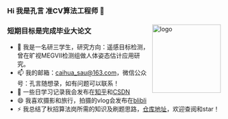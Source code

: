 ### Hi 我是孔言 准CV算法工程师 👋
<img src="https://github-readme-stats.vercel.app/api?username=kongyan66&show_icons=true" alt="logo" height="160" align="right" style="margin: 5px; margin-bottom: 20px;" />
 
### 短期目标是完成毕业大论文
- 🔭 我是一名研三学生，研究方向：遥感目标检测，曾在旷视MEGVII检测组做人体姿态估计应用研究。
- 📫 我的邮箱：caihua_sau@163.com，微信公众号：孔言随想录，如有问题可以联系！
- 🤔 一些日学习记录我会发布在[知乎](https://www.zhihu.com/people/kong-yan-95-61)和[CSDN](https://blog.csdn.net/qq_41719643)
- 😄 我喜欢摄影和旅行，拍摄的vlog会发布在[blibli](https://space.bilibili.com/381558745?spm_id_from=333.1007.0.0)
- ⚡ 我总结了秋招算法岗所需的知识及刷题思路，[仓库地址](https://github.com/kongyan66/leetcode-daily)，欢迎查阅和star！

##


